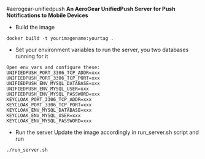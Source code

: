 #aerogear-unifiedpush
**An AeroGear UnifiedPush Server for Push Notifications to Mobile Devices**

* Build the image
```
docker build -t yourimagename:yourtag .
```
* Set your environment variables to run the server, you two databases running for it
```
Open env_vars and configure these:
UNIFIEDPUSH_PORT_3306_TCP_ADDR=xxx
UNIFIEDPUSH_PORT_3306_TCP_PORT=xxx
UNIFIEDPUSH_ENV_MYSQL_DATABASE=xxx
UNIFIEDPUSH_ENV_MYSQL_USER=xxx
UNIFIEDPUSH_ENV_MYSQL_PASSWORD=xxx
KEYCLOAK_PORT_3306_TCP_ADDR=xxx
KEYCLOAK_PORT_3306_TCP_PORT=xxx
KEYCLOAK_ENV_MYSQL_DATABASE=xxx
KEYCLOAK_ENV_MYSQL_USER=xxx
KEYCLOAK_ENV_MYSQL_PASSWORD=xxx
```

* Run the server
Update the image accordingly in run_server.sh script and run
```
./run_server.sh
```


